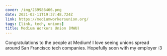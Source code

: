 ```yaml
---
cover: /img/239986466.png
date: 2021-02-11T19:37:48.724Z
link: https://mediumworkersunion.org/
tags: [link, tech, unions]
title: Medium Workers Union (MWU)
---
```


Congratulations to the people at Medium! I love seeing unions spread around San Francisco tech companies. Hopefully soon with my employer :3
